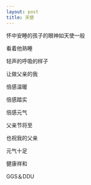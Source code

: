 ```yaml
---
layout: post
title: 天使
---
```


怀中安睡的孩子的眼神如天使一般

看着他熟睡

轻声的呼吸的样子

让做父亲的我

倍感温暖

倍感踏实

倍感元气


父亲节将至

也祝我的父亲

元气十足

健康祥和

GGS＆DDU
